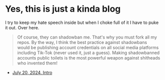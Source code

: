 # Yes, this is just a kinda blog

I try to keep my hate speech inside but when I choke full of it I have to puke it out.
Over here.

> Of course, they can shadowban me. That's why you must fork all my repos.
> By the way, I think the best practice against shadowbans would be
> publishing account credentials on all social media platforms including
> Tik-Tok (never used it, just a guess).
> Making shadowbanned accounts public toilets is the most powerful weapon
> against shitheads who invented them!

* [July 20, 2024. Intro](20240720-intro.md)
